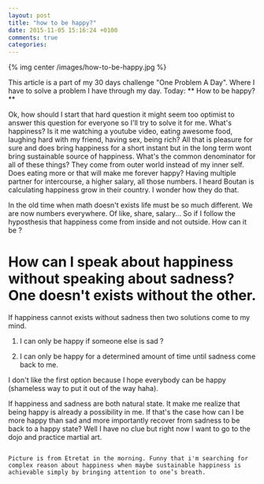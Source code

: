```yaml
---
layout: post
title: "how to be happy?"
date: 2015-11-05 15:16:24 +0100
comments: true
categories:
---
```


{% img center /images/how-to-be-happy.jpg %}

This article is a part of my 30 days challenge "One Problem A Day". Where I have to solve a problem I have through my day. Today: ** How to be happy? **

<!-- more -->

Ok, how should I start that hard question it might seem too optimist to answer this question for everyone so I'll try to solve it for me. What's happiness? Is it me watching a youtube video, eating awesome food, laughing hard with my friend, having sex, being rich? All that is pleasure for sure and does bring happiness for a short instant but in the long term wont bring sustainable source of happiness. What's the common denominator for all of these things? They come from outer world instead of my inner self. Does eating more or that will make me forever happy? Having multiple partner for intercourse, a higher salary, all those numbers. I heard Boutan is calculating happiness grow in their country. I wonder how they do that.

In the old time when math doesn't exists life must be so much different. We are now numbers everywhere. Of like, share, salary... So if I follow the hyposthesis that happiness come from inside and not outside. How can it be ?

# How can I speak about happiness without speaking about sadness? One doesn't exists without the other.

If happiness cannot exists without sadness then two solutions come to my mind.

1. I can only be happy if someone else is sad ?

2. I can only be happy for a determined amount of time until sadness come back to me.

I don't like the first option because I hope everybody can be happy (shameless way to put it out of the way haha).

If happiness and sadness are both natural state. It make me realize that being happy is already a possibility in me. If that's the case how can I be more happy than sad and more importantly recover from sadness to be back to a happy state? Well I have no clue but right now I want to go to the dojo and practice martial art.

~~~

Picture is from Etretat in the morning. Funny that i'm searching for complex reason about happiness when maybe sustainable happiness is achievable simply by bringing attention to one’s breath.
